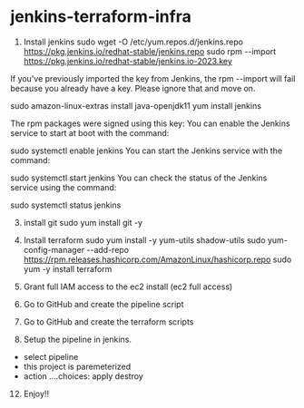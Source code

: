 # jenkins-terraform-infra

1. Install jenkins
sudo wget -O /etc/yum.repos.d/jenkins.repo https://pkg.jenkins.io/redhat-stable/jenkins.repo
sudo rpm --import https://pkg.jenkins.io/redhat-stable/jenkins.io-2023.key
  
If you've previously imported the key from Jenkins, the rpm --import will fail because you already have a key. Please ignore that and move on.

sudo amazon-linux-extras install java-openjdk11
yum install jenkins
  
The rpm packages were signed using this key:
You can enable the Jenkins service to start at boot with the command:

sudo systemctl enable jenkins
You can start the Jenkins service with the command:

sudo systemctl start jenkins
You can check the status of the Jenkins service using the command:

sudo systemctl status jenkins

3. install git
sudo yum install git -y

5. Install terraform
sudo yum install -y yum-utils shadow-utils
sudo yum-config-manager --add-repo https://rpm.releases.hashicorp.com/AmazonLinux/hashicorp.repo
sudo yum -y install terraform
 
7. Grant full IAM access to the ec2 install (ec2 full access)
8. Go to GitHub and create the pipeline script
9. Go to GitHub and create the terraform scripts
10. Setup the pipeline in jenkins.
- select pipeline
- this project is paremeterized
- action  ....choices: apply destroy
12. Enjoy!!
